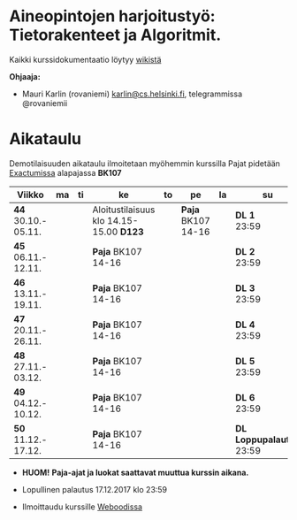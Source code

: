 # Aineopintojen harjoitustyö: Tietorakenteet ja Algoritmit.
Kaikki kurssidokumentaatio löytyy [wikistä](https://github.com/TiraLabra/2017-syksy-periodi-2/wiki)

**Ohjaaja:**
* Mauri Karlin (rovaniemi) karlin@cs.helsinki.fi, telegrammissa @rovaniemii

# Aikataulu

Demotilaisuuden aikataulu ilmoitetaan myöhemmin kurssilla
Pajat pidetään [Exactumissa](http://www.helsinki.fi/teknos/opetustilat/kumpula/gh2b/default.htm) alapajassa **BK107**

| Viikko | ma | ti | ke | to | pe | la | su |
| --- | --- | --- | --- | --- | --- | --- | --- |
| **44**<br>30.10.-<br>05.11. |   |  | Aloitustilaisuus<br>klo 14.15-15.00 **D123**  |  | **Paja** BK107<br>14-16<br> |  |  **DL 1**<br>23:59|
| **45**<br>06.11.-<br>12.11. |  |  | **Paja** BK107<br>14-16<br> |  |  |  | **DL 2**<br>23:59 |
| **46**<br>13.11.-<br>19.11. |  |  | **Paja** BK107<br>14-16<br> |  |  |  | **DL 3**<br>23:59 |
| **47**<br>20.11.-<br>26.11. |  |  | **Paja** BK107<br>14-16<br> |  |  |  | **DL 4**<br>23:59 |
| **48**<br>27.11.-<br>03.12. |  |  | **Paja** BK107<br>14-16<br> |  |  |  | **DL 5**<br>23:59 |
| **49**<br>04.12.-<br>10.12. |  |  | **Paja** BK107<br>14-16<br> |  |  |  | **DL 6**<br>23:59 |
| **50**<br>11.12.-<br>17.12. |  |  | **Paja** BK107<br>14-16<br> |  |  |  | **DL Loppupalautus**<br>23:59 | 

* **HUOM!** **Paja-ajat ja luokat saattavat muuttua kurssin aikana.**

* Lopullinen palautus 17.12.2017 klo 23:59

* Ilmoittaudu kurssille [Weboodissa](https://weboodi.helsinki.fi/hy/opettaptied.jsp?OpetTap=121539272&html=1)
